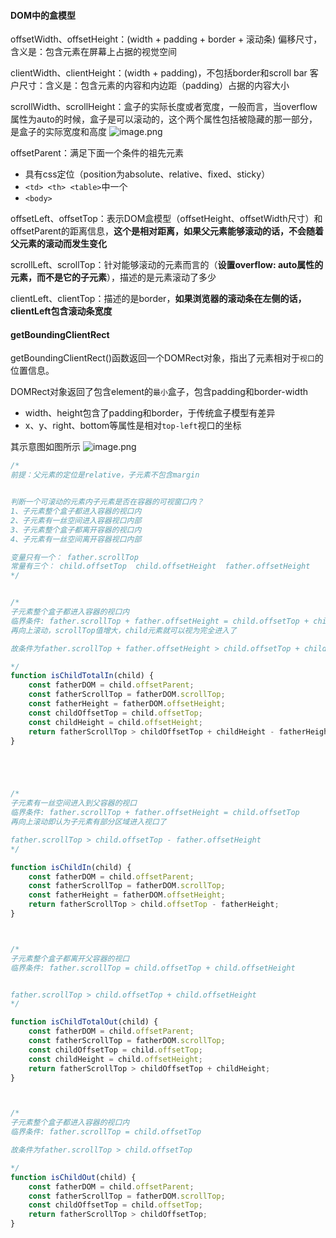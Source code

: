#### DOM中的盒模型

offsetWidth、offsetHeight：(width + padding + border + 滚动条)
偏移尺寸，含义是：包含元素在屏幕上占据的视觉空间

clientWidth、clientHeight：(width + padding)，不包括border和scroll bar
客户尺寸：含义是：包含元素的内容和内边距（padding）占据的内容大小

scrollWidth、scrollHeight：盒子的实际长度或者宽度，一般而言，当overflow属性为auto的时候，盒子是可以滚动的，这个两个属性包括被隐藏的那一部分，是盒子的实际宽度和高度
![image.png](assets/盒模型.png)


offsetParent：满足下面一个条件的祖先元素
- 具有css定位（position为absolute、relative、fixed、sticky）
- `<td> <th> <table>`中一个
- `<body>`

offsetLeft、offsetTop：表示DOM盒模型（offsetHeight、offsetWidth尺寸）和offsetParent的距离信息，**这个是相对距离，如果父元素能够滚动的话，不会随着父元素的滚动而发生变化**

scrollLeft、scrollTop：针对能够滚动的元素而言的（**设置overflow: auto属性的元素，而不是它的子元素**），描述的是元素滚动了多少

clientLeft、clientTop：描述的是border，**如果浏览器的滚动条在左侧的话，clientLeft包含滚动条宽度**



#### getBoundingClientRect
getBoundingClientRect()函数返回一个DOMRect对象，指出了元素相对于`视口`的位置信息。


DOMRect对象返回了包含element的`最小`盒子，包含padding和border-width
- width、height包含了padding和border，于传统盒子模型有差异
- x、y、right、bottom等属性是相对`top-left`视口的坐标

其示意图如图所示
![image.png](assets/getBoundingClientRect.png)



```js
/*
前提：父元素的定位是relative，子元素不包含margin


判断一个可滚动的元素内子元素是否在容器的可视窗口内？
1、子元素整个盒子都进入容器的视口内
2、子元素有一丝空间进入容器视口内部
3、子元素整个盒子都离开容器的视口内
4、子元素有一丝空间离开容器视口内部

变量只有一个： father.scrollTop
常量有三个： child.offsetTop  child.offsetHeight  father.offsetHeight
*/


/*
子元素整个盒子都进入容器的视口内
临界条件: father.scrollTop + father.offsetHeight = child.offsetTop + child.offsetHeight
再向上滚动，scrollTop值增大，child元素就可以视为完全进入了

故条件为father.scrollTop + father.offsetHeight > child.offsetTop + child.offsetHeight

*/
function isChildTotalIn(child) {
    const fatherDOM = child.offsetParent;
    const fatherScrollTop = fatherDOM.scrollTop;
    const fatherHeight = fatherDOM.offsetHeight;
    const childOffsetTop = child.offsetTop;
    const childHeight = child.offsetHeight;
    return fatherScrollTop > childOffsetTop + childHeight - fatherHeight;
}





/*
子元素有一丝空间进入到父容器的视口
临界条件: father.scrollTop + father.offsetHeight = child.offsetTop
再向上滚动即认为子元素有部分区域进入视口了

father.scrollTop > child.offsetTop - father.offsetHeight
*/

function isChildIn(child) {
    const fatherDOM = child.offsetParent;
    const fatherScrollTop = fatherDOM.scrollTop;
    const fatherHeight = fatherDOM.offsetHeight;
    return fatherScrollTop > child.offsetTop - fatherHeight;
}



/*
子元素整个盒子都离开父容器的视口
临界条件: father.scrollTop = child.offsetTop + child.offsetHeight


father.scrollTop > child.offsetTop + child.offsetHeight
*/

function isChildTotalOut(child) {
    const fatherDOM = child.offsetParent;
    const fatherScrollTop = fatherDOM.scrollTop;
    const childOffsetTop = child.offsetTop;
    const childHeight = child.offsetHeight;
    return fatherScrollTop > childOffsetTop + childHeight;
}



/*
子元素整个盒子都进入容器的视口内
临界条件: father.scrollTop = child.offsetTop

故条件为father.scrollTop > child.offsetTop

*/
function isChildOut(child) {
    const fatherDOM = child.offsetParent;
    const fatherScrollTop = fatherDOM.scrollTop;
    const childOffsetTop = child.offsetTop;
    return fatherScrollTop > childOffsetTop;
}
```
